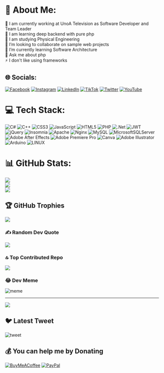 # 💫 About Me:
🎥 I am currently working at UnoA Television as Software Developer and Team Leader<br>🔭 I am learning deep backend with pure php<br>🧐 I am studying Physical Engineering<br>👯 I’m looking to collaborate on sample web projects <br>🌱 I’m currently learning Software Architecture<br>💬 Ask me about php<br>⚡ I don't like using frameworks


## 🌐 Socials:
[![Facebook](https://img.shields.io/badge/Facebook-%231877F2.svg?logo=Facebook&logoColor=white)](https://facebook.com/c.Trianametria) [![Instagram](https://img.shields.io/badge/Instagram-%23E4405F.svg?logo=Instagram&logoColor=white)](https://instagram.com/sebastiantrianamartinez) [![LinkedIn](https://img.shields.io/badge/LinkedIn-%230077B5.svg?logo=linkedin&logoColor=white)](https://linkedin.com/in/sebastian-triana-martinez-3ba239226) [![TikTok](https://img.shields.io/badge/TikTok-%23000000.svg?logo=TikTok&logoColor=white)](https://tiktok.com/@trianametria) [![Twitter](https://img.shields.io/badge/Twitter-%231DA1F2.svg?logo=Twitter&logoColor=white)](https://twitter.com/trianacol) [![YouTube](https://img.shields.io/badge/YouTube-%23FF0000.svg?logo=YouTube&logoColor=white)](https://youtube.com/c/Trianametria) 

# 💻 Tech Stack:
![C#](https://img.shields.io/badge/c%23-%23239120.svg?style=for-the-badge&logo=c-sharp&logoColor=white) ![C++](https://img.shields.io/badge/c++-%2300599C.svg?style=for-the-badge&logo=c%2B%2B&logoColor=white) ![CSS3](https://img.shields.io/badge/css3-%231572B6.svg?style=for-the-badge&logo=css3&logoColor=white) ![JavaScript](https://img.shields.io/badge/javascript-%23323330.svg?style=for-the-badge&logo=javascript&logoColor=%23F7DF1E) ![HTML5](https://img.shields.io/badge/html5-%23E34F26.svg?style=for-the-badge&logo=html5&logoColor=white) ![PHP](https://img.shields.io/badge/php-%23777BB4.svg?style=for-the-badge&logo=php&logoColor=white) ![.Net](https://img.shields.io/badge/.NET-5C2D91?style=for-the-badge&logo=.net&logoColor=white) ![JWT](https://img.shields.io/badge/JWT-black?style=for-the-badge&logo=JSON%20web%20tokens) ![jQuery](https://img.shields.io/badge/jquery-%230769AD.svg?style=for-the-badge&logo=jquery&logoColor=white) ![Insomnia](https://img.shields.io/badge/Insomnia-black?style=for-the-badge&logo=insomnia&logoColor=5849BE) ![Apache](https://img.shields.io/badge/apache-%23D42029.svg?style=for-the-badge&logo=apache&logoColor=white) ![Nginx](https://img.shields.io/badge/nginx-%23009639.svg?style=for-the-badge&logo=nginx&logoColor=white) ![MySQL](https://img.shields.io/badge/mysql-%2300f.svg?style=for-the-badge&logo=mysql&logoColor=white) ![MicrosoftSQLServer](https://img.shields.io/badge/Microsoft%20SQL%20Sever-CC2927?style=for-the-badge&logo=microsoft%20sql%20server&logoColor=white) ![Adobe After Effects](https://img.shields.io/badge/Adobe%20After%20Effects-9999FF.svg?style=for-the-badge&logo=Adobe%20After%20Effects&logoColor=white) ![Adobe Premiere Pro](https://img.shields.io/badge/Adobe%20Premiere%20Pro-9999FF.svg?style=for-the-badge&logo=Adobe%20Premiere%20Pro&logoColor=white) ![Canva](https://img.shields.io/badge/Canva-%2300C4CC.svg?style=for-the-badge&logo=Canva&logoColor=white) ![Adobe Illustrator](https://img.shields.io/badge/adobeillustrator-%23FF9A00.svg?style=for-the-badge&logo=adobeillustrator&logoColor=white) ![Arduino](https://img.shields.io/badge/-Arduino-00979D?style=for-the-badge&logo=Arduino&logoColor=white) ![LINUX](https://img.shields.io/badge/Linux-FCC624?style=for-the-badge&logo=linux&logoColor=black)
# 📊 GitHub Stats:
![](https://github-readme-stats.vercel.app/api?username=sebastiantrianamartinez&theme=bear&hide_border=false&include_all_commits=false&count_private=false)<br/>
![](https://github-readme-streak-stats.herokuapp.com/?user=sebastiantrianamartinez&theme=bear&hide_border=false)<br/>
![](https://github-readme-stats.vercel.app/api/top-langs/?username=sebastiantrianamartinez&theme=bear&hide_border=false&include_all_commits=false&count_private=false&layout=compact)

## 🏆 GitHub Trophies
![](https://github-profile-trophy.vercel.app/?username=sebastiantrianamartinez&theme=radical&no-frame=false&no-bg=true&margin-w=4)



### ✍️ Random Dev Quote
![](https://quotes-github-readme.vercel.app/api?type=horizontal&theme=radical)

### 🔝 Top Contributed Repo
![](https://github-contributor-stats.vercel.app/api?username=sebastiantrianamartinez&limit=5&theme=dark&combine_all_yearly_contributions=true)

### 😂 Dev Meme
![meme](https://i.pinimg.com/736x/d9/1b/ca/d91bca90801304269c6091071cd051e6--software-development-application-development.jpg)

---
[![](https://visitcount.itsvg.in/api?id=sebastiantrianamartinez&icon=0&color=0)](https://visitcount.itsvg.in)
## 🐦 Latest Tweet
![tweet](https://i.pinimg.com/564x/be/8d/60/be8d60b2ead0c76945ede7692689fcdb.jpg)

## 💰 You can help me by Donating
  [![BuyMeACoffee](https://img.shields.io/badge/Buy%20Me%20a%20Coffee-ffdd00?style=for-the-badge&logo=buy-me-a-coffee&logoColor=black)](https://buymeacoffee.com/trianametria) [![PayPal](https://img.shields.io/badge/PayPal-00457C?style=for-the-badge&logo=paypal&logoColor=white)](https://paypal.me/trianametria) 

  
<!-- Proudly created with GPRM ( https://gprm.itsvg.in ) -->
